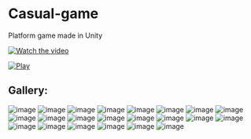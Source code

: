 # Casual-game
Platform game made in Unity

[![Watch the video](https://github.com/domus55/Casual-game/blob/master/Images/video.jpg)](https://youtu.be/Ss_ruQ_tu9M)

[![Play](https://github.com/domus55/Casual-game/blob/master/Images/Play.jpg)](https://simmer.io/@Dominik/casual-game?fbclid=IwAR0TM6q81lWsI71s1b278J80dkMyRh-VRIxfQmOXNQmYPL4ARC7f3G7TuTs)

## Gallery:
![image](https://github.com/domus55/Casual-game/blob/master/Images/Image1.jpg)
![image](https://github.com/domus55/Casual-game/blob/master/Images/Image2.jpg)
![image](https://github.com/domus55/Casual-game/blob/master/Images/Image3.jpg)
![image](https://github.com/domus55/Casual-game/blob/master/Images/Image4.jpg)
![image](https://github.com/domus55/Casual-game/blob/master/Images/Image5.jpg)
![image](https://github.com/domus55/Casual-game/blob/master/Images/Image6.jpg)
![image](https://github.com/domus55/Casual-game/blob/master/Images/Image7.jpg)
![image](https://github.com/domus55/Casual-game/blob/master/Images/Image8.jpg)
![image](https://github.com/domus55/Casual-game/blob/master/Images/Image9.jpg)
![image](https://github.com/domus55/Casual-game/blob/master/Images/Image10.jpg)
![image](https://github.com/domus55/Casual-game/blob/master/Images/Image11.jpg)
![image](https://github.com/domus55/Casual-game/blob/master/Images/Image12.jpg)
![image](https://github.com/domus55/Casual-game/blob/master/Images/Image13.jpg)
![image](https://github.com/domus55/Casual-game/blob/master/Images/Image14.jpg)
![image](https://github.com/domus55/Casual-game/blob/master/Images/Image15.jpg)
![image](https://github.com/domus55/Casual-game/blob/master/Images/Image16.jpg)
![image](https://github.com/domus55/Casual-game/blob/master/Images/Image17.jpg)
![image](https://github.com/domus55/Casual-game/blob/master/Images/Image18.jpg)
![image](https://github.com/domus55/Casual-game/blob/master/Images/Image19.jpg)
![image](https://github.com/domus55/Casual-game/blob/master/Images/Image20.jpg)
![image](https://github.com/domus55/Casual-game/blob/master/Images/Image21.jpg)
![image](https://github.com/domus55/Casual-game/blob/master/Images/Image22.jpg)
